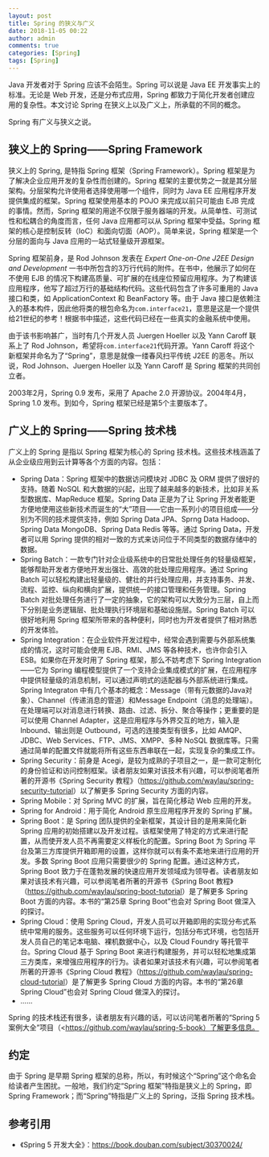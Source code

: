```yaml
---
layout: post
title: Spring 的狭义与广义
date: 2018-11-05 00:22
author: admin
comments: true
categories: [Spring]
tags: [Spring]
---
```


Java 开发者对于 Spring 应该不会陌生。Spring 可以说是 Java EE 开发事实上的标准。无论是 Web 开发，还是分布式应用，Spring 都致力于简化开发者创建应用的复杂性。本文讨论 Spring 在狭义上以及广义上，所承载的不同的概念。

<!-- more -->

Spring 有广义与狭义之说。

## 狭义上的 Spring——Spring Framework

狭义上的 Spring, 是特指 Spring 框架（Spring Framework）。Spring 框架是为了解决企业应用开发的复杂性而创建的。Spring 框架的主要优势之一就是其分层架构。分层架构允许使用者选择使用哪一个组件，同时为 Java EE 应用程序开发提供集成的框架。Spring 框架使用基本的 POJO 来完成以前只可能由 EJB 完成的事情。然而，Spring 框架的用途不仅限于服务器端的开发。从简单性、可测试性和松耦合的角度而言，任何 Java 应用都可以从 Spring 框架中受益。Spring 框架的核心是控制反转（IoC）和面向切面（AOP）。简单来说，Spring 框架是一个分层的面向与 Java 应用的一站式轻量级开源框架。

Spring 框架前身，是 Rod Johnson 发表在 *Expert One-on-One J2EE Design and Development* 一书中所包含的3万行代码的附件。在书中，他展示了如何在不使用 EJB 的情况下构建高质量、可扩展的在线座位预留应用程序。为了构建该应用程序，他写了超过万行的基础结构代码。这些代码包含了许多可重用的 Java 接口和类，如 ApplicationContext 和 BeanFactory 等。由于 Java 接口是依赖注入的基本构件，因此他将类的根包命名为`com.interface21`，意思是这是一个提供给21世纪的参考！根据书中描述，这些代码已经在一些真实的金融系统中使用。

由于该书影响甚广，当时有几个开发人员 Juergen Hoeller 以及 Yann Caroff 联系上了 Rod Johnson，希望将`com.interface21`代码开源。Yann Caroff 将这个新框架并命名为了“Spring”，意思是就像一缕春风扫平传统 J2EE 的恶冬。所以说，Rod Johnson、Juergen Hoeller 以及 Yann Caroff 是 Spring 框架的共同创立者。

2003年2月，Spring 0.9 发布，采用了 Apache 2.0 开源协议。2004年4月，Spring 1.0 发布。到如今，Spring 框架已经是第5个主要版本了。

## 广义上的 Spring——Spring 技术栈

广义上的 Spring 是指以 Spring 框架为核心的 Spring 技术栈。这些技术栈涵盖了从企业级应用到云计算等各个方面的内容。包括：

* Spring Data：Spring 框架中的数据访问模块对 JDBC 及 ORM 提供了很好的支持。随着 NoSQL 和大数据的兴起，出现了越来越多的新技术，比如非关系型数据库、MapReduce 框架。Spring Data 正是为了让 Spring 开发者能更方便地使用这些新技术而诞生的“大”项目——它由一系列小的项目组成——分别为不同的技术提供支持，例如 Spring Data JPA、Sprng Data Hadoop、Spring Data MongoDB、Spring Data Redis 等等。通过 Spring Data，开发者可以用 Spring 提供的相对一致的方式来访问位于不同类型的数据存储中的数据。
* Spring Batch：一款专门针对企业级系统中的日常批处理任务的轻量级框架，能够帮助开发者方便地开发出强壮、高效的批处理应用程序。通过 Spring Batch 可以轻松构建出轻量级的、健壮的并⾏处理应用，并支持事务、并发、流程、监控、纵向和横向扩展，提供统⼀的接口管理和任务管理。Spring Batch 对批处理任务进行了一定的抽象，它的架构可以大致分为三层，自上而下分别是业务逻辑层、批处理执行环境层和基础设施层。Spring Batch 可以很好地利用 Spring 框架所带来的各种便利，同时也为开发者提供了相对熟悉的开发体验。
* Spring Integration：在企业软件开发过程中，经常会遇到需要与外部系统集成的情况，这时可能会使用 EJB、RMI、JMS 等各种技术，也许你会引入ESB。如果你在开发时用了 Spring 框架，那么不妨考虑下 Spring Integration——它为 Spring 编程模型提供了一个支持企业集成模式的扩展，在应用程序中提供轻量级的消息机制，可以通过声明式的适配器与外部系统进行集成。Spring Integraton 中有几个基本的概念：Message（带有元数据的Java对象）、Channel（传递消息的管道）和Message Endpoint（消息的处理端）。在处理端可以对消息进行转换、路由、过滤、拆分、聚合等操作；更重要的是可以使用 Channel Adapter，这是应用程序与外界交互的地方，输入是 Inbound、输出则是 Outbound，可选的连接类型有很多，比如 AMQP、JDBC、Web Services、FTP、JMS、XMPP、多种 NoSQL 数据库等。只需通过简单的配置文件就能将所有这些东西串联在一起，实现复杂的集成工作。
* Spring Security：前身是 Acegi，是较为成熟的子项目之一，是一款可定制化的身份验证和访问控制框架。读者朋友如果对该技术有兴趣，可以参阅笔者所著的开源书《Spring Security 教程》（<https://github.com/waylau/spring-security-tutorial>）以了解更多 Spring Security 方面的内容。
* Spring Mobile：对 Spring MVC 的扩展，旨在简化移动 Web 应用的开发。
* Spring for Android：用于简化 Android 原生应用程序开发的 Spring 扩展。
* Spring Boot：是 Spring 团队提供的全新框架，其设计目的是用来简化新 Spring 应用的初始搭建以及开发过程。该框架使用了特定的方式来进行配置，从而使开发人员不再需要定义样板化的配置。Spring Boot 为 Spring 平台及第三方库提供开箱即用的设置，这样你就可以有条不紊地来进行应用的开发。多数 Spring Boot 应用只需要很少的 Spring 配置。通过这种方式，Spring Boot 致力于在蓬勃发展的快速应用开发领域成为领导者。读者朋友如果对该技术有兴趣，可以参阅笔者所著的开源书《Spring Boot 教程》（<https://github.com/waylau/spring-boot-tutorial>）是了解更多 Spring Boot 方面的内容。本书的“第25章 Spring Boot”也会对 Spring Boot 做深入的探讨。
* Spring Cloud：使用 Spring Cloud，开发人员可以开箱即用的实现分布式系统中常用的服务。这些服务可以任何环境下运行，包括分布式环境，也包括开发人员自己的笔记本电脑、裸机数据中心，以及 Cloud Foundry 等托管平台。Spring Cloud 基于 Spring Boot 来进行构建服务，并可以轻松地集成第三方类库，来增强应用程序的行为。读者如果对该技术有兴趣，可以参阅笔者所著的开源书《Spring Cloud 教程》（<https://github.com/waylau/spring-cloud-tutorial>）是了解更多 Spring Cloud 方面的内容。本书的“第26章 Spring Cloud”也会对 Spring Cloud 做深入的探讨。
* ......


Spring 的技术栈还有很多，读者朋友有兴趣的话，可以访问笔者所著的“Spring 5案例大全”项目（<https://github.com/waylau/spring-5-book）了解更多信息。

## 约定

由于 Spring 是早期 Spring 框架的总称，所以，有时候这个“Spring”这个命名会给读者产生困扰。一般地，我们约定“Spring 框架”特指是狭义上的 Spring，即 Spring Framework；而“Spring”特指是广义上的 Spring，泛指 Spring 技术栈。

## 参考引用

* 《Spring 5 开发大全》：<https://book.douban.com/subject/30370024/>
